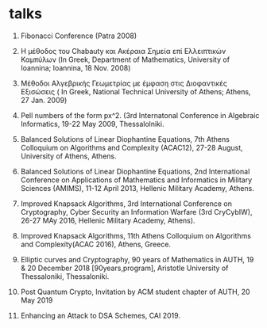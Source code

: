 # talks

1. Fibonacci Conference (Patra 2008) 

2. Η μέθοδος του Chabauty και Ακέραια Σημεία επί Ελλειπτικών Καμπύλων (In Greek, Department of Mathematics, University of Ioannina; Ioannina, 18 Nov. 2008)

3. Μέθοδοι Αλγεβρικής Γεωμετρίας με έμφαση στις Διοφαντικές Εξισώσεις ( In Greek, National Technical University of Athens; Athens, 27 Jan. 2009)

4. Pell numbers of the form px^2. (3rd Internatonal Conference in Algebraic Informatics, 19-22 May 2009, Thessalolniki.

5. Balanced Solutions of Linear Diophantine Equations, 7th Athens Colloquium on Algorithms and Complexity (ACAC12), 27-28 August, University of Athens, Athens.

6. Balanced Solutions of Linear Diophantine Equations, 2nd International Conference on Applications of Mathematics and Informatics in Military Sciences (AMIMS), 11-12 April 2013, Hellenic Military Academy, Athens.

7. Improved Knapsack Algorithms, 3rd International Conference on Cryptography, Cyber Security an Information Warfare (3rd CryCybIW), 26-27 MAy 2016, Hellenic Military Academy, Athens).

8. Improved Knapsack Algorithms, 11th Athens Colloquium on Algorithms and Complexity(ACAC 2016), Athens, Greece.

9. Elliptic curves and Cryptography, 90 years of Mathematics in AUTH, 19 & 20 December 2018 [90years,program], Aristotle University of Thessaloniki, Thessaloniki. 

10. Post Quantum Crypto, Invitation by ACM student chapter of AUTH, 20 May 2019

11. Enhancing an Attack to DSA Schemes, CAI 2019.
